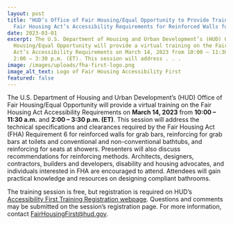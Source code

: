 ```yaml
---
layout: post
title: "HUD’s Office of Fair Housing/Equal Opportunity to Provide Training on
  Fair Housing Act’s Accessibility Requirements for Reinforced Walls for Grab Bars "
date: 2023-03-01
excerpt: The U.S. Department of Housing and Urban Development’s (HUD) Office of Fair
  Housing/Equal Opportunity will provide a virtual training on the Fair Housing
  Act’s Accessibility Requirements on March 14, 2023 from 10:00 – 11:30 a.m. and
  2:00 – 3:30 p.m. (ET). This session will address . . .
image: /images/uploads/fha-first-logo.png
image_alt_text: Logo of Fair Housing Accessibility First
featured: false
---
```

The U.S. Department of Housing and Urban Development’s (HUD) Office of Fair Housing/Equal Opportunity will provide a virtual training on the Fair Housing Act Accessibility Requirements on **March 14, 2023** from **10:00 – 11:30 a.m.** and **2:00 – 3:30 p.m. (ET)**. This session will address the technical specifications and clearances required by the Fair Housing Act (FHA) Requirement 6 for reinforced walls for grab bars, reinforcing for grab bars at toilets and conventional and non-conventional bathtubs, and reinforcing for seats at showers. Presenters will also discuss recommendations for reinforcing methods. Architects, designers, contractors, builders and developers, disability and housing advocates, and individuals interested in FHA are encouraged to attend. Attendees will gain practical knowledge and resources on designing compliant bathrooms. 

The training session is free, but registration is required on HUD’s [Accessibility First Training Registration webpage](https://register.gotowebinar.com/rt/409340910561564247). Questions and comments may be submitted on the session’s registration page. For more information, contact [FairHousingFirst@hud.gov](mailto:FairHousingFirst@hud.gov).
